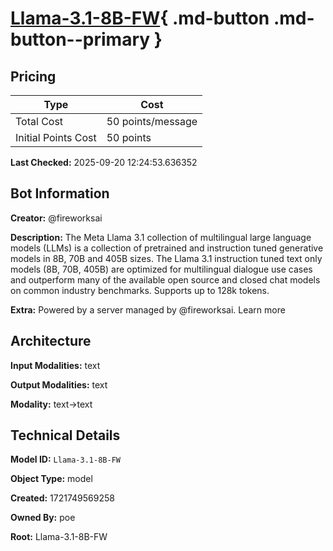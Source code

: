 # [Llama-3.1-8B-FW](https://poe.com/Llama-3.1-8B-FW){ .md-button .md-button--primary }

## Pricing

| Type | Cost |
|------|------|
| Total Cost | 50 points/message |
| Initial Points Cost | 50 points |

**Last Checked:** 2025-09-20 12:24:53.636352


## Bot Information

**Creator:** @fireworksai

**Description:** The Meta Llama 3.1 collection of multilingual large language models (LLMs) is a collection of pretrained and instruction tuned generative models in 8B, 70B and 405B sizes. The Llama 3.1 instruction tuned text only models (8B, 70B, 405B) are optimized for multilingual dialogue use cases and outperform many of the available open source and closed chat models on common industry benchmarks. Supports up to 128k tokens.

**Extra:** Powered by a server managed by @fireworksai. Learn more


## Architecture

**Input Modalities:** text

**Output Modalities:** text

**Modality:** text->text


## Technical Details

**Model ID:** `Llama-3.1-8B-FW`

**Object Type:** model

**Created:** 1721749569258

**Owned By:** poe

**Root:** Llama-3.1-8B-FW
